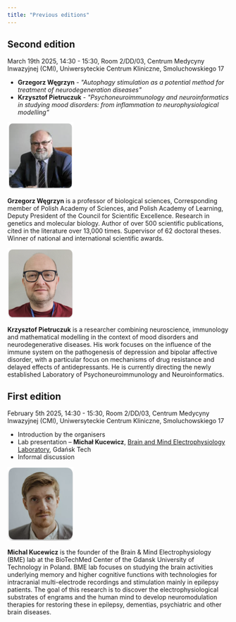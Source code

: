 ```yaml
---
title: "Previous editions"
---
```



## Second edition

March 19th 2025, 14:30 - 15:30, Room 2/DD/03, Centrum Medycyny Inwazyjnej (CMI), Uniwersyteckie Centrum Kliniczne, Smoluchowskiego 17


- **Grzegorz Węgrzyn** - _"Autophagy stimulation as a potential method for treatment of neurodegeneration diseases"_
- **Krzysztof Pietruczuk** - _"Psychoneuroimmunology and neuroinformatics in studying mood disorders: from inflammation to neurophysiological modelling"_

<img src="assets/img/wegrzyn.png" width="150">

**Grzegorz Węgrzyn** is a professor of biological sciences, Corresponding member of Polish Academy of Sciences, and Polish Academy of Learning, Deputy President of the Council for Scientific Excellence. Research in genetics and molecular biology. Author of over 500 scientific publications, cited in the literature over 13,000 times. Supervisor of 62 doctoral theses. Winner of national and international scientific awards.

<img src="assets/img/pietruczuk.png" width="150">

**Krzysztof Pietruczuk** is a researcher combining neuroscience, immunology and mathematical modelling in the context of mood disorders and neurodegenerative diseases. His work focuses on the influence of the immune system on the pathogenesis of depression and bipolar affective disorder, with a particular focus on mechanisms of drug resistance and delayed effects of antidepressants. He is currently directing the newly established Laboratory of Psychoneuroimmunology and Neuroinformatics.


## First edition

February 5th 2025, 14:30 - 15:30, Room 2/DD/03, Centrum Medycyny Inwazyjnej (CMI), Uniwersyteckie Centrum Kliniczne, Smoluchowskiego 17


- Introduction by the organisers
- Lab presentation – **Michał Kucewicz**, [Brain and Mind Electrophysiology Laboratory](https://brainmindlab.com), Gdańsk Tech
- Informal discussion

<img src="assets/img/kucewicz.png" width="150">

**Michal Kucewicz** is the founder of the Brain & Mind Electrophysiology (BME) lab at the BioTechMed Center of the Gdansk University of Technology in Poland. BME lab focuses on studying the brain activities underlying memory and higher cognitive functions with technologies for intracranial multi-electrode recordings and stimulation mainly in epilepsy patients. The goal of this research is to discover the electrophysiological substrates of engrams and the human mind to develop neuromodulation therapies for restoring these in epilepsy, dementias, psychiatric and other brain diseases.